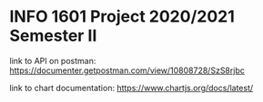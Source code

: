 # INFO 1601 Project 2020/2021 Semester II
 link to API on postman: https://documenter.getpostman.com/view/10808728/SzS8rjbc

link to chart documentation:
https://www.chartjs.org/docs/latest/

